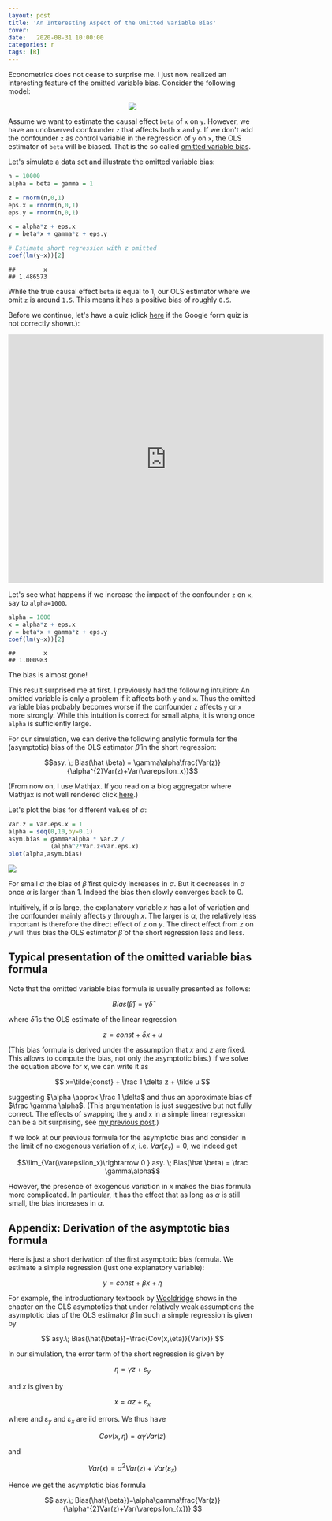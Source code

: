 ```yaml
---
layout: post
title: 'An Interesting Aspect of the Omitted Variable Bias'
cover: 
date:   2020-08-31 10:00:00
categories: r
tags: [R]
---
```


Econometrics does not cease to surprise me. I just now realized an interesting feature of the omitted variable bias. Consider the following model:

<center>
<img src="http://skranz.github.io/images/ovb/ovb1.svg" style="max-width: 100%;">
</center>


Assume we want to estimate the causal effect `beta` of `x` on `y`. However, we have an unobserved confounder `z` that affects both `x` and `y`. If we don't add the confounder `z` as control variable in the regression of `y` on `x`, the OLS estimator of `beta` will be biased. That is the so called [omitted variable bias](https://en.wikipedia.org/wiki/Omitted-variable_bias).

Let's simulate a data set and illustrate the omitted variable bias:


```r
n = 10000
alpha = beta = gamma = 1

z = rnorm(n,0,1)
eps.x = rnorm(n,0,1)
eps.y = rnorm(n,0,1)

x = alpha*z + eps.x
y = beta*x + gamma*z + eps.y

# Estimate short regression with z omitted
coef(lm(y~x))[2]
```

```
##        x 
## 1.486573
```

While the true causal effect `beta` is equal to 1, our OLS estimator where we omit `z` is around `1.5`. This means it has a positive bias of roughly `0.5`.

Before we continue, let's have a quiz (click [here](http://skranz.github.io/r/2020/08/31/ovb.html#ovb-quiz) if the Google form quiz is not correctly shown.):<a name="ovb-quiz"></a>

<iframe src="https://docs.google.com/forms/d/e/1FAIpQLScgM95rCBKaOwnCVv5g52NuNdlkn35N6ahSr-T9LcuBewd0NQ/viewform?embedded=true" width="640" height="505" frameborder="0" marginheight="0" marginwidth="0">Loading…</iframe>

Let's see what happens if we increase the impact of the confounder `z` on `x`, say to `alpha=1000`.


```r
alpha = 1000
x = alpha*z + eps.x
y = beta*x + gamma*z + eps.y
coef(lm(y~x))[2]
```

```
##        x 
## 1.000983
```

The bias is almost gone! 

This result surprised me at first. I previously had the following intuition: An omitted variable is only a problem if it affects both `y` and `x`.  Thus the omitted variable bias probably becomes worse if the confounder `z` affects `y` or `x` more strongly. While this intuition is correct for small `alpha`, it is wrong once `alpha` is sufficiently large.

<a name="mathjax"></a>For our simulation, we can derive the following analytic formula for the (asymptotic) bias of the OLS estimator $\hat \beta$ in the short regression:

$$asy. \; Bias(\hat \beta) = \gamma\alpha\frac{Var(z)}{\alpha^{2}Var(z)+Var(\varepsilon_x)}$$

(From now on, I use Mathjax. If you read on a blog aggregator where Mathjax is not well rendered click [here](http://skranz.github.io/r/2020/08/31/ovb.html#mathjax).)

Let's plot the bias for different values of $\alpha$:

```r
Var.z = Var.eps.x = 1
alpha = seq(0,10,by=0.1)
asym.bias = gamma*alpha * Var.z /
            (alpha^2*Var.z+Var.eps.x)
plot(alpha,asym.bias)
```
<img src="http://skranz.github.io/images/ovb/ovb2.svg" style="max-width: 100%;">

For small $\alpha$ the bias of $\hat \beta$ first quickly increases in $\alpha$. But it decreases in $\alpha$ once $\alpha$ is larger than 1. Indeed the bias then slowly converges back to 0.

Intuitively, if $\alpha$ is large, the explanatory variable $x$ has a lot of variation and the confounder mainly affects $y$ through $x$. The larger is $\alpha$, the relatively less important is therefore the direct effect of $z$ on $y$. The direct effect from $z$ on $y$ will thus bias the OLS estimator $\hat \beta$ of the short regression less and less.

## Typical presentation of the omitted variable bias formula

Note that the omitted variable bias formula is usually presented as follows:

$$
Bias(\hat \beta) = \gamma \hat \delta
$$

where $\hat \delta$ is the OLS estimate of the linear regression

$$
z = const + \delta x + u
$$

(This bias formula is derived under the assumption that $x$ and $z$ are fixed. This allows to compute the bias, not only the asymptotic bias.) If we solve the equation above for $x$, we can write it as

$$
x=\tilde{const} + \frac 1 \delta z + \tilde u
$$

suggesting $\alpha  \approx \frac 1 \delta$ and thus an approximate bias of $\frac \gamma \alpha$. (This argumentation is just suggestive but not fully correct. The effects of swapping the `y` and `x` in a simple linear regression can be a bit surprising, see [my previous post](http://skranz.github.io/r/2018/10/29/Curious_Regression.html).)

If we look at our previous formula for the asymptotic bias and consider in the limit of no exogenous variation of $x$, i.e. $Var(\varepsilon_x) = 0$, we indeed get

$$\lim_{Var(\varepsilon_x)\rightarrow 0 } asy. \; Bias(\hat \beta) = \frac \gamma\alpha$$

However, the presence of exogenous variation in $x$ makes the bias formula more complicated. In particular, it has the effect that as long as $\alpha$ is still small, the bias increases in $\alpha$.

## Appendix: Derivation of the asymptotic bias formula

Here is just a short derivation of the first asymptotic bias formula. We estimate a simple regression (just one explanatory variable):

$$
y=const+\beta x+\eta
$$

For example, the introductionary textbook by [Wooldridge](https://www.google.com/search?q=wooldridge+introductory+econometrics&oq=wooldridge+introductory+econometrics&aqs=chrome.0.69i59j69i60l3j0l3.1469j0j4&sourceid=chrome&ie=UTF-8)
shows in the chapter on the OLS asymptotics that under relatively
weak assumptions the asymptotic bias of the OLS estimator $\hat{\beta}$
in such a simple regression is given by

$$
asy.\; Bias(\hat{\beta})=\frac{Cov(x,\eta)}{Var(x)}
$$


In our simulation, the error term of the short regression is given
by

$$
\eta=\gamma z+\varepsilon_{y}
$$

and $x$ is given by

$$
x=\alpha z+\varepsilon_{x}
$$

where and $\varepsilon_{y}$ and $\varepsilon_{x}$ are iid errors.
We thus have

$$
Cov(x,\eta)=\alpha\gamma Var(z)
$$

and

$$
Var(x)=\alpha^{2}Var(z)+Var(\varepsilon_{x})
$$


Hence we get the asymptotic bias formula

$$
asy.\; Bias(\hat{\beta})=\alpha\gamma\frac{Var(z)}{\alpha^{2}Var(z)+Var(\varepsilon_{x})}
$$



